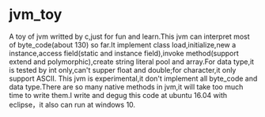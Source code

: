 # jvm_toy
A toy of jvm writted by c,just for fun and learn.This jvm can interpret most of byte_code(about 130) so far.It implement class load,initialize,new a instance,access field(static and instance field),invoke method(support extend and polymorphic),create string literal pool and array.For data type,it is tested by int only,can't supper float and double;for character,it only support ASCII. This jvm is experimental,it don't implement all byte_code and data type.There are so many native methods in jvm,it will take too much time to write them.I write and degug this code at ubuntu 16.04 with eclipse，it also can run at windows 10.
